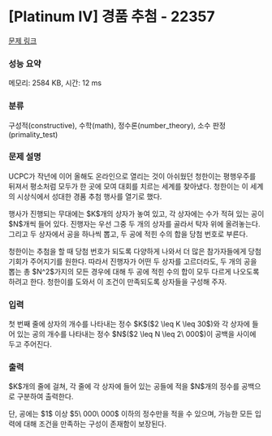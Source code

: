 # [Platinum IV] 경품 추첨 - 22357 

[문제 링크](https://www.acmicpc.net/problem/22357) 

### 성능 요약

메모리: 2584 KB, 시간: 12 ms

### 분류

구성적(constructive), 수학(math), 정수론(number_theory), 소수 판정(primality_test)

### 문제 설명

<p>UCPC가 작년에 이어 올해도 온라인으로 열리는 것이 아쉬웠던 청한이는 평행우주를 뒤져서 평소처럼 모두가 한 곳에 모여 대회를 치르는 세계를 찾아냈다. 청한이는 이 세계의 시상식에서 성대한 경품 추첨 행사를 열기로 했다.</p>

<p>행사가 진행되는 무대에는 $K$개의 상자가 놓여 있고, 각 상자에는 수가 적혀 있는 공이 $N$개씩 들어 있다. 진행자는 우선 그중 두 개의 상자를 골라서 탁자 위에 올려놓는다. 그리고 두 상자에서 공을 하나씩 뽑고, 두 공에 적힌 수의 합을 당첨 번호로 부른다.</p>

<p>청한이는 추첨을 할 때 당첨 번호가 되도록 다양하게 나와서 더 많은 참가자들에게 당첨 기회가 주어지기를 원한다. 따라서 진행자가 어떤 두 상자를 고르더라도, 두 개의 공을 뽑는 총 $N^2$가지의 모든 경우에 대해 두 공에 적힌 수의 합이 모두 다르게 나오도록 하려고 한다. 청한이를 도와서 이 조건이 만족되도록 상자들을 구성해 주자.</p>

### 입력 

 <p>첫 번째 줄에 상자의 개수를 나타내는 정수 $K$($2 \leq K \leq 30$)와 각 상자에 들어 있는 공의 개수를 나타내는 정수 $N$($2 \leq N \leq 2\ 000$)이 공백을 사이에 두고 주어진다.</p>

### 출력 

 <p>$K$개의 줄에 걸쳐, 각 줄에 각 상자에 들어 있는 공들에 적을 $N$개의 정수를 공백으로 구분하여 출력한다.</p>

<p>단, 공에는 $1$ 이상 $5\ 000\ 000$ 이하의 정수만을 적을 수 있으며, 가능한 모든 입력에 대해 조건을 만족하는 구성이 존재함이 보장된다.</p>

